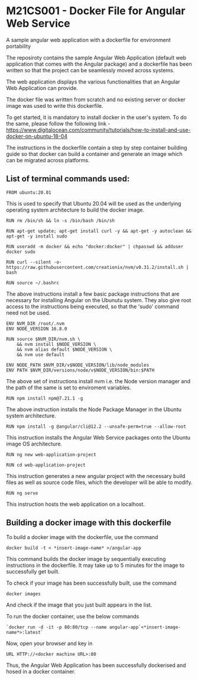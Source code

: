 # M21CS001 - Docker File for Angular Web Service

A sample angular web application with a dockerfile for environment portability

The reposiroty contains the sample Angular Web Application (default web application that comes with the Angular package) and a dockerfile has been written so that the project can be seamlessly moved across systems.

The web application displays the various functionalities that an Angular Web Application can provide.

The docker file was written from scratch and no existing server or docker image was used to write this dockerfile.

To get started, it is mandatory to install docker in the user's system. To do the same, please follow the following link - https://www.digitalocean.com/community/tutorials/how-to-install-and-use-docker-on-ubuntu-18-04

The instructions in the dockerfile contain a step by step container building guide so that docker can build a container and generate an image which can be migrated across platforms.

## List of terminal commands used:

    FROM ubuntu:20.01

This is used to specify that Ubuntu 20.04 will be used as the underlying operating system architecture to build the docker image.

    RUN rm /bin/sh && ln -s /bin/bash /bin/sh

    RUN apt-get update; apt-get install curl -y && apt-get -y autoclean && apt-get -y install sudo
    
    RUN useradd -m docker && echo "docker:docker" | chpasswd && adduser docker sudo
    
    RUN curl --silent -o- https://raw.githubusercontent.com/creationix/nvm/v0.31.2/install.sh | bash
    
    RUN source ~/.bashrc

The above instructions install a few basic package instructions that are necessary for installing Angular on the Ubunutu system. They also give root access to the instructions being executed, so that the 'sudo' command need not be used.

    ENV NVM_DIR /root/.nvm
    ENV NODE_VERSION 16.8.0
    
    RUN source $NVM_DIR/nvm.sh \
        && nvm install $NODE_VERSION \
        && nvm alias default $NODE_VERSION \
        && nvm use default
    
    ENV NODE_PATH $NVM_DIR/v$NODE_VERSION/lib/node_modules
    ENV PATH $NVM_DIR/versions/node/v$NODE_VERSION/bin:$PATH

The above set of instructions install nvm i.e. the Node version manager and the path of the same is set to enviroment variables.

    RUN npm install npm@7.21.1 -g

The above instruction installs the Node Package Manager in the Ubuntu system architecture.

    RUN npm install -g @angular/cli@12.2 --unsafe-perm=true --allow-root
This instruction installs the Angular Web Service packages onto the Ubuntu image OS architecture.

    RUN ng new web-application-project

    RUN cd web-application-project

This instruction generates a new angular project with the necessary build files as well as source code files, which the developer will be able to modify.

    RUN ng serve

This instruction hosts the web application on a localhost.

## Building a docker image with this dockerfile

To build a docker image with the dockerfile, use the command

    docker build -t < *insert-image-name* >/angular-app

This command builds the docker image by sequentially executing instructions in the dockerfile. It may take up to 5 minutes for the image to successfully get built.

To check if your image has been successfully built, use the command

    docker images

And check if the image that you just built appears in the list.

To run the docker container, use the below commands

    `docker run -d -it -p 80:80/tcp --name angular-app`<*insert-image-name*>:latest`

 Now, open your browser and key in 

    URL HTTP://<docker machine URL>:80
Thus, the Angular Web Application has been successfully dockerised and hosed in a docker container.

